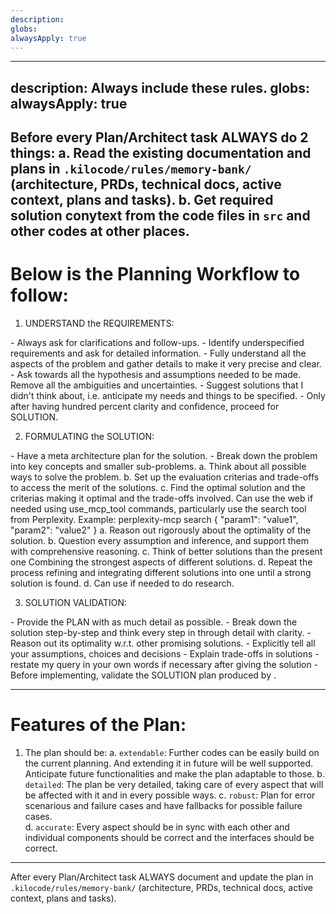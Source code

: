 ```yaml
---
description: 
globs: 
alwaysApply: true
---
```

---
description: Always include these rules.
globs: 
alwaysApply: true
---
Before every Plan/Architect task ALWAYS do 2 things:
a. Read the existing documentation and plans in `.kilocode/rules/memory-bank/` (architecture, PRDs, technical docs, active context, plans and tasks).
b. Get required solution conytext from the code files in `src` and other codes at other places.
---
# Below is the Planning Workflow to follow:

1. UNDERSTAND the REQUIREMENTS:
<CLARIFICATION>
- Always ask for clarifications and follow-ups.
- Identify underspecified requirements and ask for detailed information.
- Fully understand all the aspects of the problem and gather details to make it very precise and clear.
- Ask towards all the hypothesis and assumptions needed to be made. Remove all the ambiguities and uncertainties.
- Suggest solutions that I didn't think about, i.e. anticipate my needs and things to be specified.
- Only after having hundred percent clarity and confidence, proceed for SOLUTION.
</CLARIFICATION>

2. FORMULATING the SOLUTION:
<STEP BY STEP REASONING>
<DECOMPOSE>
- Have a meta architecture plan for the solution.
- Break down the problem into key concepts and smaller sub-problems.
</DECOMPOSE>
a. Think about all possible ways to solve the problem.
b. Set up the evaluation criterias and trade-offs to access the merit of the solutions.
c. Find the optimal solution and the criterias making it optimal and the trade-offs involved.
<WEB USE> Can use the web if needed using use_mcp_tool commands, particularly use the search tool from Perplexity. Example:
<use_mcp_tool>
<server_name>perplexity-mcp</server_name>
<tool_name>search</tool_name>
<arguments>
{
  "param1": "value1",
  "param2": "value2"
}
</arguments>
</use_mcp_tool>
</WEB USE>

<MULTI ATTEMPTS>
a. Reason out rigorously about the optimality of the solution.
b. Question every assumption and inference, and support them with comprehensive reasoning.
c. Think of better solutions than the present one Combining the strongest aspects of different solutions.
d. Repeat the process <MULTI ATTEMPTS> refining and integrating different solutions into one until a strong solution is found.
d. Can use <WEB USE> if needed to do research.
</MULTI ATTEMPTS>
</STEP BY STEP REASONING>

3. SOLUTION VALIDATION:

<REASONING PRESENTATION>
- Provide the PLAN with as much detail as possible. 
- Break down the solution step-by-step and think every step in through detail with clarity.
- Reason out its optimality w.r.t. other promising solutions.
- Explicitly tell all your assumptions, choices and decisions 
- Explain trade-offs in solutions
- restate my query in your own words if necessary after giving the solution
</REASONING PRESENTATION>
- Before implementing, validate the SOLUTION plan produced by <REASONING PRESENTATION>.

---
# Features of the Plan:
1. The plan should be:
a. `extendable`: Further codes can be easily build on the current planning. And extending it in future will be well supported. Anticipate future functionalities and make the plan adaptable to those.
b. `detailed`: The plan be very detailed, taking care of every aspect that will be affected with it and in every possible ways.
c. `robust`: Plan for error scenarious and failure cases and have fallbacks for possible failure cases.   
d. `accurate`: Every aspect should be in sync with each other and individual components should be correct and the interfaces should be correct.   
---

After every Plan/Architect task ALWAYS document and update the plan in `.kilocode/rules/memory-bank/` (architecture, PRDs, technical docs, active context, plans and tasks).
